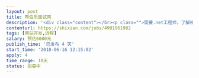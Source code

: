 ```yaml
---                
layout: post       
title: 帮伯乐面试网           
description: '<div class="content"></br><p class="">需要.net工程师，了解相关框架。</br><br/>目前网站有PC端和web版的，2017年上线，使用的是EF+MVC 框架，现在有部分功能需要增加。</br><br/>网站主要做招聘和人力资源测评。</br><br/>需要一名兼职的.net工程师合作。</p></br></div>'     
contenturl: https://shixian.com/jobs/4901961982      
tags: [网站开发,远程]            
salary: 预估6000元          
publish_time: '已发布 4 天'         
start_time: '2018-06-16 12:15:02'           
apply: 4                   
time_range: 10天              
status: 招募中                  
---                 
```

